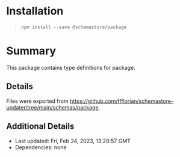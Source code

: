 # Installation
> `npm install --save @schemastore/package`

# Summary
This package contains type definitions for package.

## Details
Files were exported from https://github.com/ffflorian/schemastore-updater/tree/main/schemas/package.

## Additional Details
* Last updated: Fri, Feb 24, 2023, 13:20:57 GMT
* Dependencies: none
